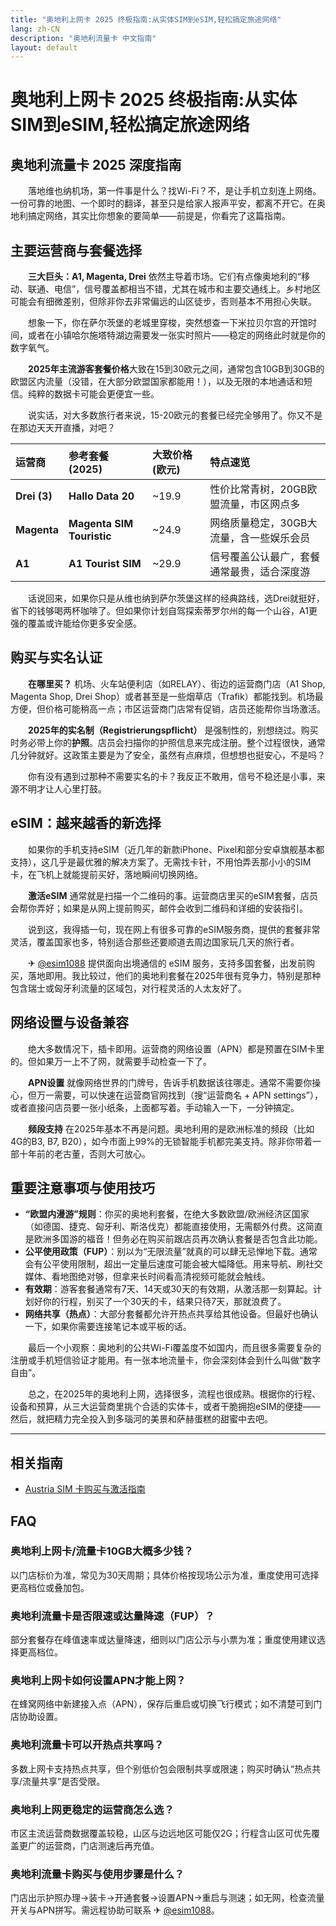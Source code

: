 ```yaml
---
title: "奥地利上网卡 2025 终极指南:从实体SIM到eSIM,轻松搞定旅途网络"
lang: zh-CN
description: "奥地利流量卡 中文指南"
layout: default
---
```

# 奥地利上网卡 2025 终极指南:从实体SIM到eSIM,轻松搞定旅途网络

## 奥地利流量卡 2025 深度指南

　　落地维也纳机场，第一件事是什么？找Wi-Fi？不，是让手机立刻连上网络。一份可靠的地图、一个即时的翻译，甚至只是给家人报声平安，都离不开它。在奥地利搞定网络，其实比你想象的要简单——前提是，你看完了这篇指南。

## 主要运营商与套餐选择

　　**三大巨头：A1, Magenta, Drei** 依然主导着市场。它们有点像奥地利的“移动、联通、电信”，信号覆盖都相当不错，尤其在城市和主要交通线上。乡村地区可能会有细微差别，但除非你去非常偏远的山区徒步，否则基本不用担心失联。

　　想象一下，你在萨尔茨堡的老城里穿梭，突然想查一下米拉贝尔宫的开馆时间，或者在小镇哈尔施塔特湖边需要发一张实时照片——稳定的网络此时就是你的数字氧气。

　　**2025年主流游客套餐价格**大致在15到30欧元之间，通常包含10GB到30GB的欧盟区内流量（没错，在大部分欧盟国家都能用！），以及无限的本地通话和短信。纯粹的数据卡可能会更便宜一些。

　　说实话，对大多数旅行者来说，15-20欧元的套餐已经完全够用了。你又不是在那边天天开直播，对吧？

| 运营商 | 参考套餐 (2025) | 大致价格 (欧元) | 特点速览 |
| :--- | :--- | :--- | :--- |
| **Drei (3)** | **Hallo Data 20** | ~19.9 | 性价比常青树，20GB欧盟流量，市区网点多 |
| **Magenta** | **Magenta SIM Touristic** | ~24.9 | 网络质量稳定，30GB大流量，含一些娱乐会员 |
| **A1** | **A1 Tourist SIM** | ~29.9 | 信号覆盖公认最广，套餐通常最贵，适合深度游 |

　　话说回来，如果你只是从维也纳到萨尔茨堡这样的经典路线，选Drei就挺好，省下的钱够喝两杯咖啡了。但如果你计划自驾探索蒂罗尔州的每一个山谷，A1更强的覆盖或许能给你更多安全感。

## 购买与实名认证

　　**在哪里买？** 机场、火车站便利店（如RELAY）、街边的运营商门店（A1 Shop, Magenta Shop, Drei Shop）或者甚至是一些烟草店（Trafik）都能找到。机场最方便，但价格可能稍高一点；市区运营商门店常有促销，店员还能帮你当场激活。

　　**2025年的实名制（Registrierungspflicht）** 是强制性的，别想绕过。购买时务必带上你的**护照**。店员会扫描你的护照信息来完成注册。整个过程很快，通常几分钟就好。这政策主要是为了安全，虽然有点麻烦，但想想也挺安心，不是吗？

　　你有没有遇到过那种不需要实名的卡？我反正不敢用，信号不稳还是小事，来源不明才让人心里打鼓。

## eSIM：越来越香的新选择

　　如果你的手机支持eSIM（近几年的新款iPhone、Pixel和部分安卓旗舰基本都支持），这几乎是最优雅的解决方案了。无需找卡针，不用怕弄丢那小小的SIM卡，在飞机上就能提前买好，落地瞬间切换网络。

　　**激活eSIM** 通常就是扫描一个二维码的事。运营商店里买的eSIM套餐，店员会帮你弄好；如果是从网上提前购买，邮件会收到二维码和详细的安装指引。

　　说到这，我得插一句，现在网上有很多可靠的eSIM服务商，提供的套餐非常灵活，覆盖国家也多，特别适合那些还要顺道去周边国家玩几天的旅行者。

　　✈ [@esim1088](https://t.me/s/esim1088) 提供面向出境通信的 eSIM 服务，支持多国套餐，出发前购买，落地即用。我比较过，他们的奥地利套餐在2025年很有竞争力，特别是那种包含瑞士或匈牙利流量的区域包，对行程灵活的人太友好了。

## 网络设置与设备兼容

　　绝大多数情况下，插卡即用。运营商的网络设置（APN）都是预置在SIM卡里的。但如果万一上不了网，就需要手动检查一下了。

　　**APN设置** 就像网络世界的门牌号，告诉手机数据该往哪走。通常不需要你操心，但万一需要，可以快速在运营商官网找到（搜“运营商名 + APN settings”），或者直接问店员要一张小纸条，上面都写着。手动输入一下，一分钟搞定。

　　**频段支持** 在2025年基本不再是问题。奥地利用的是欧洲标准的频段（比如4G的B3, B7, B20），如今市面上99%的无锁智能手机都完美支持。除非你带着一部十年前的老古董，否则大可放心。

## 重要注意事项与使用技巧

*   **“欧盟内漫游”规则**：你买的奥地利套餐，在绝大多数欧盟/欧洲经济区国家（如德国、捷克、匈牙利、斯洛伐克）都能直接使用，无需额外付费。这简直是欧洲多国游的福音！但务必在购买前跟店员再次确认套餐是否包含此功能。
*   **公平使用政策（FUP）**：别以为“无限流量”就真的可以肆无忌惮地下载。通常会有公平使用限制，超出一定量后速度可能会被大幅降低。用来导航、刷社交媒体、看地图绝对够，但拿来长时间看高清视频可能就会触线。
*   **有效期**：游客套餐通常有7天、14天或30天的有效期，从激活那一刻算起。计划好你的行程，别买了一个30天的卡，结果只待7天，那就浪费了。
*   **网络共享（热点）**：大部分套餐都允许开热点共享给其他设备。但最好也确认一下，如果你需要连接笔记本或平板的话。

　　最后一个小观察：奥地利的公共Wi-Fi覆盖度不如国内，而且很多需要复杂的注册或手机短信验证才能用。有一张本地流量卡，你会深刻体会到什么叫做“数字自由”。

　　总之，在2025年的奥地利上网，选择很多，流程也很成熟。根据你的行程、设备和预算，从三大运营商里挑个合适的实体卡，或者干脆拥抱eSIM的便捷——然后，就把精力完全投入到多瑙河的美景和萨赫蛋糕的甜蜜中去吧。

<!-- crosslink -->
---

## 相关指南

- [Austria SIM 卡购买与激活指南](https://faciylike.github.io/austria-sim-guides)

<!-- BEGIN_AUSTRIA_FAQ -->
## FAQ

### 奥地利上网卡/流量卡10GB大概多少钱？
以门店标价为准，常见为30天周期；具体价格按现场公示为准，重度使用可选择更高档位或叠加包。

### 奥地利流量卡是否限速或达量降速（FUP）？
部分套餐存在峰值速率或达量降速，细则以门店公示与小票为准；重度使用建议选择更高档位。

### 奥地利上网卡如何设置APN才能上网？
在蜂窝网络中新建接入点（APN），保存后重启或切换飞行模式；如不清楚可到门店协助设置。

### 奥地利流量卡可以开热点共享吗？
多数上网卡支持热点共享，但个别低价包会限制共享或限速；购买时确认“热点共享/流量共享”是否受限。

### 奥地利上网更稳定的运营商怎么选？
市区主流运营商数据覆盖较稳，山区与边远地区可能仅2G；行程含山区可优先覆盖更广的运营商，门店测速后再充值。

### 奥地利流量卡购买与使用步骤是什么？
门店出示护照办理→装卡→开通套餐→设置APN→重启与测速；如无网，检查流量开关与APN拼写。需远程协助可联系 ✈ [@esim1088](https://t.me/s/esim1088)。

<script type="application/ld+json">
{"@context": "https://schema.org", "@type": "FAQPage", "mainEntity": [{"@type": "Question", "name": "奥地利上网卡/流量卡10GB大概多少钱？", "acceptedAnswer": {"@type": "Answer", "text": "以门店标价为准，常见为30天周期；具体价格按现场公示为准，重度使用可选择更高档位或叠加包。"}}, {"@type": "Question", "name": "奥地利流量卡是否限速或达量降速（FUP）？", "acceptedAnswer": {"@type": "Answer", "text": "部分套餐存在峰值速率或达量降速，细则以门店公示与小票为准；重度使用建议选择更高档位。"}}, {"@type": "Question", "name": "奥地利上网卡如何设置APN才能上网？", "acceptedAnswer": {"@type": "Answer", "text": "在蜂窝网络中新建接入点（APN），保存后重启或切换飞行模式；如不清楚可到门店协助设置。"}}, {"@type": "Question", "name": "奥地利流量卡可以开热点共享吗？", "acceptedAnswer": {"@type": "Answer", "text": "多数上网卡支持热点共享，但个别低价包会限制共享或限速；购买时确认“热点共享/流量共享”是否受限。"}}, {"@type": "Question", "name": "奥地利上网更稳定的运营商怎么选？", "acceptedAnswer": {"@type": "Answer", "text": "市区主流运营商数据覆盖较稳，山区与边远地区可能仅2G；行程含山区可优先覆盖更广的运营商，门店测速后再充值。"}}, {"@type": "Question", "name": "奥地利流量卡购买与使用步骤是什么？", "acceptedAnswer": {"@type": "Answer", "text": "门店出示护照办理→装卡→开通套餐→设置APN→重启与测速；如无网，检查流量开关与APN拼写。需远程协助可联系 ✈ @esim1088。"}}]}
</script>
<!-- END_AUSTRIA_FAQ -->
